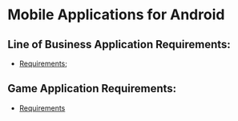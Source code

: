 # Mobile Applications for Android


##  Line of Business Application Requirements:

- [Requirements](https://github.com/TelerikAcademy/Mobile-Applications-for-Android/blob/master/Course-Project-Requirements/LOB_APP_REQUIREMENTS.md);

##  Game Application Requirements:

- [Requirements](https://github.com/TelerikAcademy/Mobile-Applications-for-Android/blob/master/Course-Project-Requirements/GAME_REQUIREMENTS.md)
